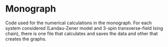 # Monograph
Code used for the numerical calculations in the monograph. 
For each system considered (Landau-Zener model and 3-spin transverse-field Ising chain), there is one file that calculates and saves the data and other that creates the graphs.
